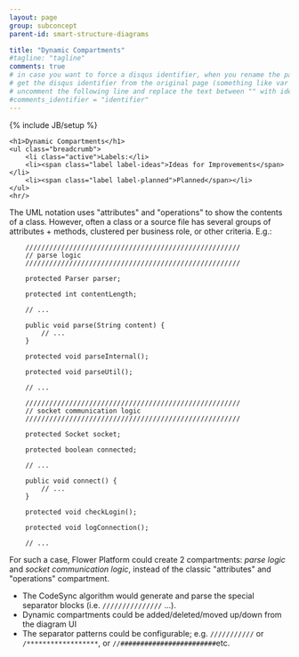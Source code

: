 ```yaml
---
layout: page
group: subconcept
parent-id: smart-structure-diagrams

title: "Dynamic Compartments"
#tagline: "tagline"
comments: true
# in case you want to force a disqus identifier, when you rename the page
# get the disqus identifier from the original page (something like var disqus_identifier = 'ident';),
# uncomment the following line and replace the text between "" with ident
#comments_identifier = "identifier"
---
```

{% include JB/setup %}

<div>

	<h1>Dynamic Compartments</h1>
    <ul class="breadcrumb">
	    <li class="active">Labels:</li>
	    <li><span class="label label-ideas">Ideas for Improvements</span></li>
	    <li><span class="label label-planned">Planned</span></li>
    </ul>
    <hr/>
</div>

The UML notation uses "attributes" and "operations" to show the contents of a class. However, often a class or a source file has several groups of attributes + methods, clustered per business role, or other criteria. E.g.:

		//////////////////////////////////////////////////////
		// parse logic
		//////////////////////////////////////////////////////
		
		protected Parser parser;
		
		protected int contentLength;
		
		// ...
		
		public void parse(String content) {
			// ...
		}
		
		protected void parseInternal();
		
		protected void parseUtil();
		
		// ...
		
		//////////////////////////////////////////////////////
		// socket communication logic
		//////////////////////////////////////////////////////
		
		protected Socket socket;
		
		protected boolean connected;
		
		// ...
		
		public void connect() {
			// ...
		}
		
		protected void checkLogin();
		
		protected void logConnection();
		
		// ...
		
For such a case, Flower Platform could create 2 compartments: *parse logic* and *socket communication logic*, instead of the classic "attributes" and "operations" compartment. 
* The CodeSync algorithm would generate and parse the special separator blocks (i.e. `///////////////` ...).
* Dynamic compartments could be added/deleted/moved up/down from the diagram UI
* The separator patterns could be configurable; e.g. `///////////` or `/******************`, or `//########################`etc.  